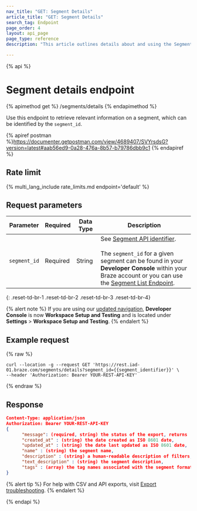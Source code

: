 ```yaml
---
nav_title: "GET: Segment Details"
article_title: "GET: Segment Details"
search_tag: Endpoint
page_order: 4
layout: api_page
page_type: reference
description: "This article outlines details about and using the Segments Details endpoint to export a list of available Segments."

---
```

{% api %}
# Segment details endpoint
{% apimethod get %}
/segments/details
{% endapimethod %}

Use this endpoint to retrieve relevant information on a segment, which can be identified by the `segment_id`.

{% apiref postman %}https://documenter.getpostman.com/view/4689407/SVYrsdsG?version=latest#aab56ed9-0a28-476a-8b57-b79786dbb9c1 {% endapiref %}

## Rate limit

{% multi_lang_include rate_limits.md endpoint='default' %}

## Request parameters

| Parameter    | Required | Data Type | Description            |
| ------------ | -------- | --------- | ---------------------- |
| `segment_id` | Required | String | See [Segment API identifier]({{site.baseurl}}/api/identifier_types/).<br><br> The `segment_id` for a given segment can be found in your **Developer Console** within your Braze account or you can use the [Segment List Endpoint]({{site.baseurl}}/api/endpoints/export/segments/get_segment/).  |
{: .reset-td-br-1 .reset-td-br-2 .reset-td-br-3  .reset-td-br-4}

{% alert note %}
If you are using our [updated navigation]({{site.baseurl}}/navigation/), **Developer Console** is now **Workspace Setup and Testing** and is located under **Settings** > **Workspace Setup and Testing**.
{% endalert %}

## Example request
{% raw %}
```
curl --location -g --request GET 'https://rest.iad-01.braze.com/segments/details?segment_id={{segment_identifier}}' \
--header 'Authorization: Bearer YOUR-REST-API-KEY'
```
{% endraw %}

## Response

```json
Content-Type: application/json
Authorization: Bearer YOUR-REST-API-KEY
{
      "message": (required, string) the status of the export, returns 'success' when completed without errors,
      "created_at" : (string) the date created as ISO 8601 date,
      "updated_at" : (string) the date last updated as ISO 8601 date,
      "name" : (string) the segment name,
      "description" : (string) a human-readable description of filters,
      "text_description" : (string) the segment description, 
      "tags" : (array) the tag names associated with the segment formatted as strings
}
```

{% alert tip %}
For help with CSV and API exports, visit [Export troubleshooting]({{site.baseurl}}/user_guide/data_and_analytics/export_braze_data/export_troubleshooting/).
{% endalert %}

{% endapi %}
